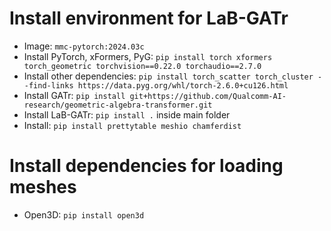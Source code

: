 # Install environment for LaB-GATr

- Image: ```mmc-pytorch:2024.03c```
- Install PyTorch, xFormers, PyG: ```pip install torch xformers torch_geometric torchvision==0.22.0 torchaudio==2.7.0```
- Install other dependencies: ```pip install torch_scatter torch_cluster --find-links https://data.pyg.org/whl/torch-2.6.0+cu126.html```
- Install GATr: ```pip install git+https://github.com/Qualcomm-AI-research/geometric-algebra-transformer.git```
- Install LaB-GATr: ```pip install .``` inside main folder
- Install: ```pip install prettytable meshio chamferdist```

# Install dependencies for loading meshes

- Open3D: ```pip install open3d```